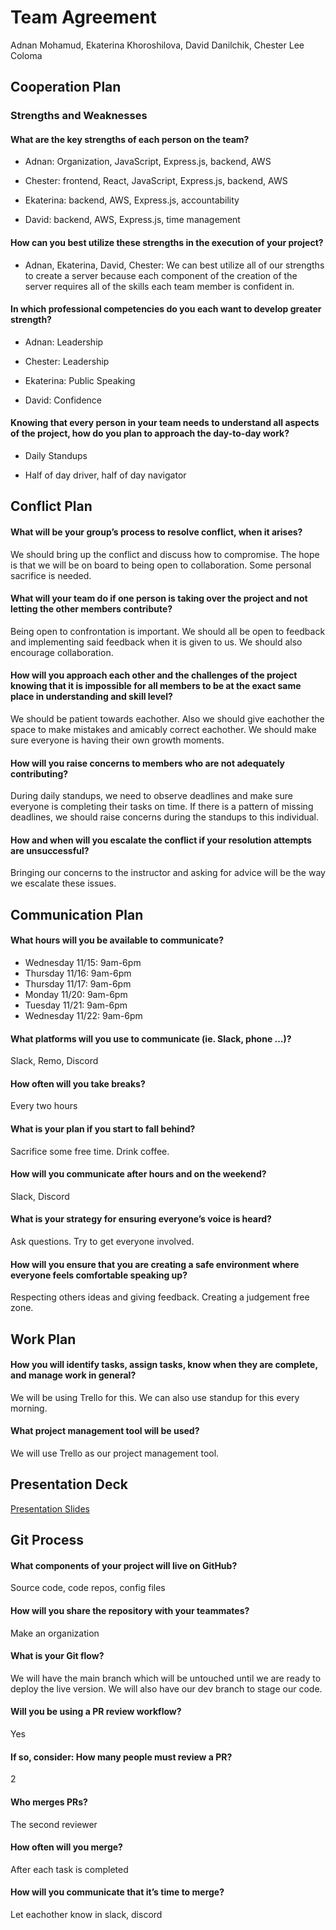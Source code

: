# Team Agreement

Adnan Mohamud, Ekaterina Khoroshilova, David Danilchik, Chester Lee Coloma

## Cooperation Plan

### Strengths and Weaknesses

#### What are the key strengths of each person on the team?

* Adnan: Organization, JavaScript, Express.js, backend, AWS

* Chester: frontend, React, JavaScript, Express.js, backend, AWS

* Ekaterina: backend, AWS, Express.js, accountability

* David: backend, AWS, Express.js, time management

#### How can you best utilize these strengths in the execution of your project?

* Adnan, Ekaterina, David, Chester: We can best utilize all of our strengths to create
a server because each component of the creation of the server requires all of the skills each team member is confident in.

#### In which professional competencies do you each want to develop greater strength?

* Adnan: Leadership
  
* Chester: Leadership

* Ekaterina: Public Speaking

* David: Confidence

#### Knowing that every person in your team needs to understand all aspects of the project, how do you plan to approach the day-to-day work?

* Daily Standups

* Half of day driver, half of day navigator

## Conflict Plan

#### What will be your group’s process to resolve conflict, when it arises?

We should bring up the conflict and discuss how to compromise. The hope is that we will be on board to being open to collaboration. Some personal sacrifice is needed.

#### What will your team do if one person is taking over the project and not letting the other members contribute?

Being open to confrontation is important. We should all be open to feedback and implementing said feedback when it is given to us. We should also encourage collaboration.

#### How will you approach each other and the challenges of the project knowing that it is impossible for all members to be at the exact same place in understanding and skill level?

We should be patient towards eachother. Also we should give eachother the space to make mistakes and amicably correct eachother. We should make sure everyone is having their own growth moments.

#### How will you raise concerns to members who are not adequately contributing?

During daily standups, we need to observe deadlines and make sure everyone is completing their tasks on time. If there is a pattern of missing deadlines, we should raise concerns during the standups to this individual.

#### How and when will you escalate the conflict if your resolution attempts are unsuccessful?

Bringing our concerns to the instructor and asking for advice will be the way we escalate these issues.

## Communication Plan

#### What hours will you be available to communicate?

* Wednesday 11/15: 9am-6pm
* Thursday 11/16: 9am-6pm
* Thursday 11/17: 9am-6pm
* Monday 11/20: 9am-6pm
* Tuesday 11/21: 9am-6pm
* Wednesday 11/22: 9am-6pm

#### What platforms will you use to communicate (ie. Slack, phone …)?

Slack, Remo, Discord

#### How often will you take breaks?

Every two hours

#### What is your plan if you start to fall behind?

Sacrifice some free time. Drink coffee.

#### How will you communicate after hours and on the weekend?

Slack, Discord

#### What is your strategy for ensuring everyone’s voice is heard?

Ask questions. Try to get everyone involved.

#### How will you ensure that you are creating a safe environment where everyone feels comfortable speaking up?

Respecting others ideas and giving feedback. Creating a judgement free zone.

## Work Plan

#### How you will identify tasks, assign tasks, know when they are complete, and manage work in general?

We will be using Trello for this. We can also use standup for this every morning.

#### What project management tool will be used?

We will use Trello as our project management tool.

## Presentation Deck

[Presentation Slides](https://docs.google.com/presentation/d/1HY-Wja_C7Py1s4mx6h8c_940bQ0xQUU_tW12sJdgcHI/edit#slide=id.g2accd1c413_3_31)

## Git Process

#### What components of your project will live on GitHub?

Source code, code repos, config files

#### How will you share the repository with your teammates?

Make an organization

#### What is your Git flow?

We will have the main branch which will be untouched until we are ready to deploy the live version. We will also have our dev branch to stage our code.

#### Will you be using a PR review workflow?

Yes

#### If so, consider: How many people must review a PR?

2

#### Who merges PRs?

The second reviewer

#### How often will you merge?

After each task is completed

#### How will you communicate that it’s time to merge?

Let eachother know in slack, discord
